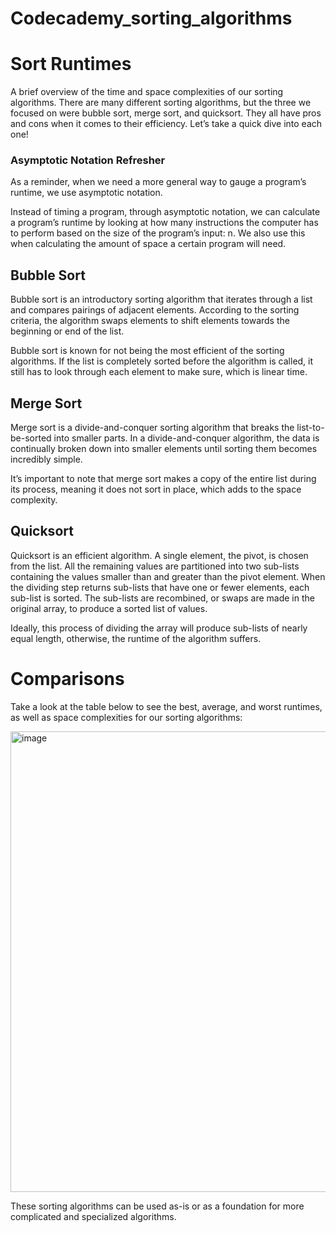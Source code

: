 # Codecademy_sorting_algorithms

# Sort Runtimes

A brief overview of the time and space complexities of our sorting algorithms.
There are many different sorting algorithms, but the three we focused on were bubble sort, merge sort, and quicksort. They all have pros and cons when it comes to their efficiency. Let’s take a quick dive into each one!

### Asymptotic Notation Refresher

As a reminder, when we need a more general way to gauge a program’s runtime, we use asymptotic notation.

Instead of timing a program, through asymptotic notation, we can calculate a program’s runtime by looking at how many instructions the computer has to perform based on the size of the program’s input: n. We also use this when calculating the amount of space a certain program will need.

## Bubble Sort

Bubble sort is an introductory sorting algorithm that iterates through a list and compares pairings of adjacent elements. According to the sorting criteria, the algorithm swaps elements to shift elements towards the beginning or end of the list.

Bubble sort is known for not being the most efficient of the sorting algorithms. If the list is completely sorted before the algorithm is called, it still has to look through each element to make sure, which is linear time.

## Merge Sort

Merge sort is a divide-and-conquer sorting algorithm that breaks the list-to-be-sorted into smaller parts. In a divide-and-conquer algorithm, the data is continually broken down into smaller elements until sorting them becomes incredibly simple.

It’s important to note that merge sort makes a copy of the entire list during its process, meaning it does not sort in place, which adds to the space complexity.

## Quicksort

Quicksort is an efficient algorithm. A single element, the pivot, is chosen from the list. All the remaining values are partitioned into two sub-lists containing the values smaller than and greater than the pivot element. When the dividing step returns sub-lists that have one or fewer elements, each sub-list is sorted. The sub-lists are recombined, or swaps are made in the original array, to produce a sorted list of values.

Ideally, this process of dividing the array will produce sub-lists of nearly equal length, otherwise, the runtime of the algorithm suffers.

# Comparisons

Take a look at the table below to see the best, average, and worst runtimes, as well as space complexities for our sorting algorithms:

<img width="737" alt="image" src="https://user-images.githubusercontent.com/82447615/165075564-7c0366f9-92db-4ad5-b54e-467b0265dd13.png">


These sorting algorithms can be used as-is or as a foundation for more complicated and specialized algorithms.
